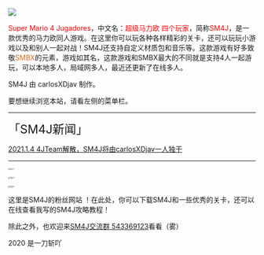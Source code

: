 <img src="https://www.helloimg.com/images/2020/12/06/header80e022c1f3e83337.webp" style="zoom:100%;" />

<font color=#FF0000>Super Mario 4 Jugadores</font>，中文名：<font color=#ff0000>超级马力欧 四个玩家</font>，简称<font color=#ff0000>SM4J</font>，是一款优秀的马力欧同人游戏。在这里你可以玩各种各样精彩的关卡，还可以玩玩小游戏以及和别人一起对战！SM4J还支持自定义材质包和音乐等。这款游戏有好多致敬<font color=#d2691e>SMBX</font>的元素，游戏如其名，这款游戏和SMBX最大的不同就是支持4人一起游玩，可以本地多人，局域网多人，最近还更新了在线多人。

SM4J 由 carlosXDjav 制作。

要想继续浏览本站，请看左侧的菜单栏。

------

<font size=5>「SM4J新闻」</font>

[2021.1.4 4JTeam解散，SM4J将由carlosXDjav一人独干](docs/news/about_del_4jteam)

------

<img src="https://www.helloimg.com/images/2020/12/06/19c6dcb2164570383.png" alt="1" style="zoom:25%;" /><img src="https://www.helloimg.com/images/2020/12/06/2363ffa5d52673942.png" alt="2" style="zoom:25%;" />

<img src="https://www.helloimg.com/images/2020/12/06/3376516ba1a0b2f31.png" alt="3" style="zoom:25%;" /><img src="https://www.helloimg.com/images/2020/12/06/49032c2dd96d92c7f.png" alt="4" style="zoom:25%;" />

<img src="https://www.helloimg.com/images/2020/12/06/5ebee785d0372c3b6.png" alt="5" style="zoom: 25%;" /><img src="https://www.helloimg.com/images/2020/12/06/6205a134d9434367b.png" alt="5" style="zoom: 25%;" />

这里是SM4J的粉丝网站 ！在此处，你可以下载SM4J和一些优秀的关卡，还可以在线查看我写的SM4J攻略教程！

除此之外，也欢迎来[SM4J交流群 543369123](https://jq.qq.com/?_wv=1027&k=Go26XtOJ)看看（雾）



2020 是一刀斩吖